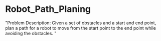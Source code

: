 # Robot_Path_Planing
"Problem Description: Given a set of obstacles and a start and end point, plan a path for a robot to move from the start point to the end point while avoiding the obstacles. "
